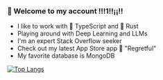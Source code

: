 ### 👾 Welcome to my account !!!1!!¡¡!!

- I like to work with 📜 TypeScript and 🦀 Rust
- Playing around with Deep Learning and LLMs
- I'm an expert Stack Overflow seeker
- Check out my latest App Store app 💛 "Regretful"
- My favorite database is  MongoDB

[![Top Langs](https://github-readme-stats.vercel.app/api/top-langs/?username=yushi1007&layout=compact)](https://github.com/yushi1007)
<!--
**TimTimich6/TimTimich6** is a ✨ _special_ ✨ repository because its `README.md` (this file) appears on your GitHub profile.

Here are some ideas to get you started:

- 🔭 I’m currently working on ...
- 🌱 I’m currently learning ...
- 👯 I’m looking to collaborate on ...
- 🤔 I’m looking for help with ...
- 💬 Ask me about ...
- 📫 How to reach me: ...
- 😄 Pronouns: ...
- ⚡ Fun fact: ...
-->
